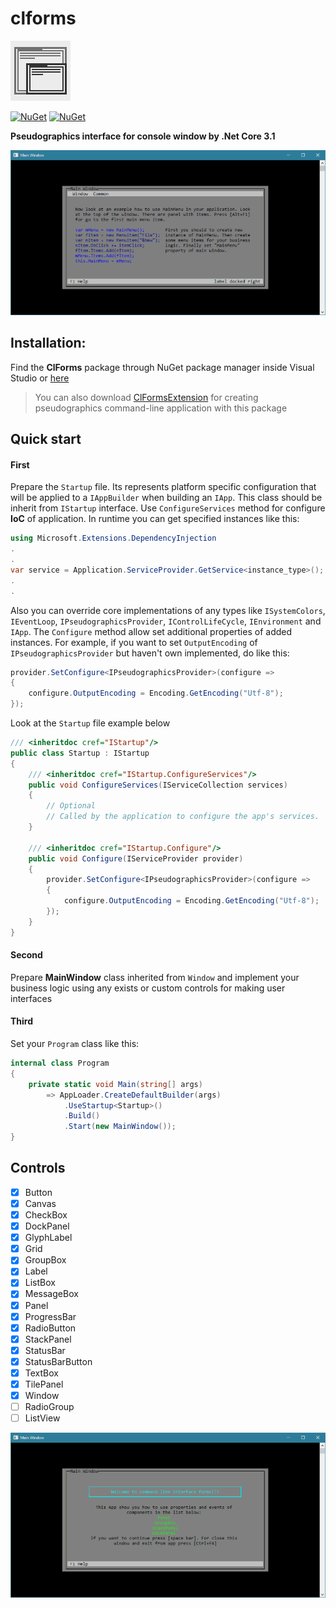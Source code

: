 # clforms

![logo](https://github.com/Ahatornn/clforms/blob/master/Images/favico.jpg)

[![NuGet](https://img.shields.io/nuget/dt/ClForms.svg)](https://www.nuget.org/packages/ClForms)
[![NuGet](https://img.shields.io/nuget/v/ClForms.svg)](https://www.nuget.org/packages/ClForms)

**Pseudographics interface for console window by .Net Core 3.1**

<img src="Images/windowExample.gif" />

## Installation:

Find the **ClForms** package through NuGet package manager inside Visual Studio or [here](https://www.nuget.org/packages/ClForms/)

> You can also download [ClFormsExtension](https://marketplace.visualstudio.com/items?itemName=KonoplevAnatolii.clforms) for creating pseudographics command-line application with this package


## Quick start
#### First
Prepare the `Startup` file. Its represents platform specific configuration that will be applied to a `IAppBuilder` when building an `IApp`. This class should be inherit from `IStartup` interface. Use `ConfigureServices` method for configure **IoC** of application. In runtime you can get specified instances like this:
```C#
using Microsoft.Extensions.DependencyInjection
.
.
var service = Application.ServiceProvider.GetService<instance_type>();
.
.
```
Also you can override core implementations of any types like `ISystemColors`, `IEventLoop`, `IPseudographicsProvider`, `IControlLifeCycle`, `IEnvironment` and `IApp`.
The `Configure` method allow set additional properties of added instances. For example, if you want to set `OutputEncoding` of `IPseudographicsProvider` but haven't own implemented, do like this:
```C#
provider.SetConfigure<IPseudographicsProvider>(configure =>
{
    configure.OutputEncoding = Encoding.GetEncoding("Utf-8");
});
```
Look at the `Startup` file example below
```C#
/// <inheritdoc cref="IStartup"/>
public class Startup : IStartup
{
    /// <inheritdoc cref="IStartup.ConfigureServices"/>
    public void ConfigureServices(IServiceCollection services)
    {
        // Optional
        // Called by the application to configure the app's services.
    }

    /// <inheritdoc cref="IStartup.Configure"/>
    public void Configure(IServiceProvider provider)
    {
        provider.SetConfigure<IPseudographicsProvider>(configure =>
        {
            configure.OutputEncoding = Encoding.GetEncoding("Utf-8");
        });
    }
}
```
#### Second
Prepare **MainWindow** class inherited from `Window` and implement your business logic using any exists or custom controls for making user interfaces

#### Third
Set your `Program` class like this:
```C#
internal class Program
{
    private static void Main(string[] args)
        => AppLoader.CreateDefaultBuilder(args)
            .UseStartup<Startup>()
            .Build()
            .Start(new MainWindow());
}
```
## Controls
- [x] Button
- [x] Canvas
- [x] CheckBox
- [x] DockPanel
- [x] GlyphLabel
- [x] Grid
- [x] GroupBox
- [x] Label
- [x] ListBox
- [x] MessageBox
- [x] Panel
- [x] ProgressBar
- [x] RadioButton
- [x] StackPanel
- [x] StatusBar
- [x] StatusBarButton
- [x] TextBox
- [x] TilePanel
- [x] Window
- [ ] RadioGroup
- [ ] ListView
<img src="Images/panelExample.gif" />
